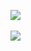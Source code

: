 
<img src="https://github-readme-stats.vercel.app/api/top-langs/?username=zhal7779&layout=compact"><br><br>
<img src="https://github-readme-stats.vercel.app/api?username=zhal7779&show_icons=true">
